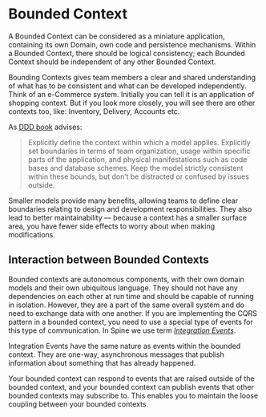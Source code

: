 # Bounded Context

A Bounded Context can be considered as a miniature application, containing its own Domain, own code and persistence mechanisms. Within a Bounded Context, there should be logical consistency; each Bounded Context should be independent of any other Bounded Context.

Bounding Contexts gives team members a clear and shared understanding of what has to be consistent and what can be developed independently. Think of an e-Commerce system. Initially you can tell it is an application of shopping context. But if you look more closely, you will see there are other contexts too, like: Inventory, Delivery, Accounts etc.

As [DDD book](http://www.amazon.com/Domain-Driven-Design-Tackling-Complexity-Software/dp/0321125215) advises:
>Explicitly define the context within which a model applies. Explicitly set boundaries in terms of team organization, usage
within specific parts of the application, and physical manifestations such as code bases and database schemes.
Keep the model strictly consistent within these bounds, but don’t be distracted or confused by issues outside.

Smaller models provide many benefits, allowing teams to define clear boundaries relating to design and development responsibilities. They also lead to better maintainability — because a context has a smaller surface area, you have fewer side effects to worry about when making modifications.


## Interaction between Bounded Contexts
Bounded contexts are autonomous components, with their own domain models and their own ubiquitous language. They should not have any dependencies on each other at run time and should be capable of running in isolation. However, they are a part of the same overall system and do need to exchange data with one another. If you are implementing the CQRS pattern in a bounded context, you need to use a special type of events for this type of communication. In Spine we use term [*Integration Events*](../biz-model/integration-events.md).

Integration Events have the same nature as events within the bounded context. They are one-way, asynchronous messages that publish information about something that has already happened.

Your bounded context can respond to events that are raised outside of the bounded context, and your bounded context can publish events that other bounded contexts may subscribe to. This enables you to maintain the loose coupling between your bounded contexts.
